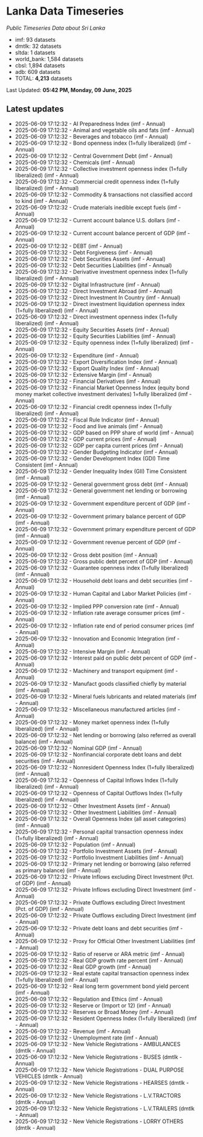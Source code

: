 # Lanka Data Timeseries
*Public Timeseries Data about Sri Lanka*

* imf: 93 datasets
* dmtlk: 32 datasets
* sltda: 1 datasets
* world_bank: 1,584 datasets
* cbsl: 1,894 datasets
* adb: 609 datasets
* TOTAL: **4,213** datasets

Last Updated: **05:42 PM, Monday, 09 June, 2025**

## Latest updates

* 2025-06-09 17:12:32 - AI Preparedness Index (imf - Annual)
* 2025-06-09 17:12:32 - Animal and vegetable oils and fats (imf - Annual)
* 2025-06-09 17:12:32 - Beverages and tobacco (imf - Annual)
* 2025-06-09 17:12:32 - Bond openness index (1=fully liberalized) (imf - Annual)
* 2025-06-09 17:12:32 - Central Government Debt (imf - Annual)
* 2025-06-09 17:12:32 - Chemicals (imf - Annual)
* 2025-06-09 17:12:32 - Collective investment openness index (1=fully liberalized) (imf - Annual)
* 2025-06-09 17:12:32 - Commercial credit openness index (1=fully liberalized) (imf - Annual)
* 2025-06-09 17:12:32 - Commodity & transactions not classified accord to kind (imf - Annual)
* 2025-06-09 17:12:32 - Crude materials inedible except fuels (imf - Annual)
* 2025-06-09 17:12:32 - Current account balance U.S. dollars (imf - Annual)
* 2025-06-09 17:12:32 - Current account balance percent of GDP (imf - Annual)
* 2025-06-09 17:12:32 - DEBT (imf - Annual)
* 2025-06-09 17:12:32 - Debt Forgiveness (imf - Annual)
* 2025-06-09 17:12:32 - Debt Securities Assets (imf - Annual)
* 2025-06-09 17:12:32 - Debt Securities Liabilities (imf - Annual)
* 2025-06-09 17:12:32 - Derivative investment openness index (1=fully liberalized) (imf - Annual)
* 2025-06-09 17:12:32 - Digital Infrastructure (imf - Annual)
* 2025-06-09 17:12:32 - Direct Investment Abroad (imf - Annual)
* 2025-06-09 17:12:32 - Direct Investment In Country (imf - Annual)
* 2025-06-09 17:12:32 - Direct investment liquidation openness index (1=fully liberalized) (imf - Annual)
* 2025-06-09 17:12:32 - Direct investment openness index (1=fully liberalized) (imf - Annual)
* 2025-06-09 17:12:32 - Equity Securities Assets (imf - Annual)
* 2025-06-09 17:12:32 - Equity Securities Liabilities (imf - Annual)
* 2025-06-09 17:12:32 - Equity openness index (1=fully liberalized) (imf - Annual)
* 2025-06-09 17:12:32 - Expenditure (imf - Annual)
* 2025-06-09 17:12:32 - Export Diversification Index (imf - Annual)
* 2025-06-09 17:12:32 - Export Quality Index (imf - Annual)
* 2025-06-09 17:12:32 - Extensive Margin (imf - Annual)
* 2025-06-09 17:12:32 - Financial Derivatives (imf - Annual)
* 2025-06-09 17:12:32 - Financial Market Openness Index (equity bond money market collective investment derivates) 1=fully liberalized (imf - Annual)
* 2025-06-09 17:12:32 - Financial credit openness index (1=fully liberalized) (imf - Annual)
* 2025-06-09 17:12:32 - Fiscal Rule Indicator (imf - Annual)
* 2025-06-09 17:12:32 - Food and live animals (imf - Annual)
* 2025-06-09 17:12:32 - GDP based on PPP share of world (imf - Annual)
* 2025-06-09 17:12:32 - GDP current prices (imf - Annual)
* 2025-06-09 17:12:32 - GDP per capita current prices (imf - Annual)
* 2025-06-09 17:12:32 - Gender Budgeting Indicator (imf - Annual)
* 2025-06-09 17:12:32 - Gender Development Index (GDI) Time Consistent (imf - Annual)
* 2025-06-09 17:12:32 - Gender Inequality Index (GII) Time Consistent (imf - Annual)
* 2025-06-09 17:12:32 - General government gross debt (imf - Annual)
* 2025-06-09 17:12:32 - General government net lending or borrowing (imf - Annual)
* 2025-06-09 17:12:32 - Government expenditure percent of GDP (imf - Annual)
* 2025-06-09 17:12:32 - Government primary balance percent of GDP (imf - Annual)
* 2025-06-09 17:12:32 - Government primary expenditure percent of GDP (imf - Annual)
* 2025-06-09 17:12:32 - Government revenue percent of GDP (imf - Annual)
* 2025-06-09 17:12:32 - Gross debt position (imf - Annual)
* 2025-06-09 17:12:32 - Gross public debt percent of GDP (imf - Annual)
* 2025-06-09 17:12:32 - Guarantee openness index (1=fully liberalized) (imf - Annual)
* 2025-06-09 17:12:32 - Household debt loans and debt securities (imf - Annual)
* 2025-06-09 17:12:32 - Human Capital and Labor Market Policies (imf - Annual)
* 2025-06-09 17:12:32 - Implied PPP conversion rate (imf - Annual)
* 2025-06-09 17:12:32 - Inflation rate average consumer prices (imf - Annual)
* 2025-06-09 17:12:32 - Inflation rate end of period consumer prices (imf - Annual)
* 2025-06-09 17:12:32 - Innovation and Economic Integration (imf - Annual)
* 2025-06-09 17:12:32 - Intensive Margin (imf - Annual)
* 2025-06-09 17:12:32 - Interest paid on public debt percent of GDP (imf - Annual)
* 2025-06-09 17:12:32 - Machinery and transport equipment (imf - Annual)
* 2025-06-09 17:12:32 - Manufact goods classified chiefly by material (imf - Annual)
* 2025-06-09 17:12:32 - Mineral fuels lubricants and related materials (imf - Annual)
* 2025-06-09 17:12:32 - Miscellaneous manufactured articles (imf - Annual)
* 2025-06-09 17:12:32 - Money market openness index (1=fully liberalized) (imf - Annual)
* 2025-06-09 17:12:32 - Net lending or borrowing (also referred as overall balance) (imf - Annual)
* 2025-06-09 17:12:32 - Nominal GDP (imf - Annual)
* 2025-06-09 17:12:32 - Nonfinancial corporate debt loans and debt securities (imf - Annual)
* 2025-06-09 17:12:32 - Nonresident Openness Index (1=fully liberalized) (imf - Annual)
* 2025-06-09 17:12:32 - Openness of Capital Inflows Index (1=fully liberalized) (imf - Annual)
* 2025-06-09 17:12:32 - Openness of Capital Outflows Index (1=fully liberalized) (imf - Annual)
* 2025-06-09 17:12:32 - Other Investment Assets (imf - Annual)
* 2025-06-09 17:12:32 - Other Investment Liabilities (imf - Annual)
* 2025-06-09 17:12:32 - Overall Openness Index (all asset categories) (imf - Annual)
* 2025-06-09 17:12:32 - Personal capital transaction openness index (1=fully liberalized) (imf - Annual)
* 2025-06-09 17:12:32 - Population (imf - Annual)
* 2025-06-09 17:12:32 - Portfolio Investment Assets (imf - Annual)
* 2025-06-09 17:12:32 - Portfolio Investment Liabilities (imf - Annual)
* 2025-06-09 17:12:32 - Primary net lending or borrowing (also referred as primary balance) (imf - Annual)
* 2025-06-09 17:12:32 - Private Inflows excluding Direct Investment (Pct. of GDP) (imf - Annual)
* 2025-06-09 17:12:32 - Private Inflows excluding Direct Investment (imf - Annual)
* 2025-06-09 17:12:32 - Private Outflows excluding Direct Investment (Pct. of GDP) (imf - Annual)
* 2025-06-09 17:12:32 - Private Outflows excluding Direct Investment (imf - Annual)
* 2025-06-09 17:12:32 - Private debt loans and debt securities (imf - Annual)
* 2025-06-09 17:12:32 - Proxy for Official Other Investment Liabilities (imf - Annual)
* 2025-06-09 17:12:32 - Ratio of reserve or ARA metric (imf - Annual)
* 2025-06-09 17:12:32 - Real GDP growth rate percent (imf - Annual)
* 2025-06-09 17:12:32 - Real GDP growth (imf - Annual)
* 2025-06-09 17:12:32 - Real estate capital transaction openness index (1=fully liberalized) (imf - Annual)
* 2025-06-09 17:12:32 - Real long term government bond yield percent (imf - Annual)
* 2025-06-09 17:12:32 - Regulation and Ethics (imf - Annual)
* 2025-06-09 17:12:32 - Reserve or (Import or 12) (imf - Annual)
* 2025-06-09 17:12:32 - Reserves or Broad Money (imf - Annual)
* 2025-06-09 17:12:32 - Resident Openness Index (1=fully liberalized) (imf - Annual)
* 2025-06-09 17:12:32 - Revenue (imf - Annual)
* 2025-06-09 17:12:32 - Unemployment rate (imf - Annual)
* 2025-06-09 17:12:32 - New Vehicle Registrations - AMBULANCES (dmtlk - Annual)
* 2025-06-09 17:12:32 - New Vehicle Registrations - BUSES (dmtlk - Annual)
* 2025-06-09 17:12:32 - New Vehicle Registrations - DUAL PURPOSE VEHICLES (dmtlk - Annual)
* 2025-06-09 17:12:32 - New Vehicle Registrations - HEARSES (dmtlk - Annual)
* 2025-06-09 17:12:32 - New Vehicle Registrations - L.V.TRACTORS (dmtlk - Annual)
* 2025-06-09 17:12:32 - New Vehicle Registrations - L.V.TRAILERS (dmtlk - Annual)
* 2025-06-09 17:12:32 - New Vehicle Registrations - LORRY OTHERS (dmtlk - Annual)